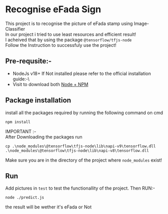 # Recognise eFada Sign
This project is to recognise the picture of eFada stamp using Image-Classifier\
In our project i tried to use least resources and efficient result!\
I acheived that by using the package `@tensorflow/tfjs-node` \
Follow the Instruction to successfuly use the project!
## Pre-requsite:-
- NodeJs v18+
If Not installed please refer to the official installation guide:-\
- Visit to download both [Node + NPM](https://nodejs.org/en/download/package-manager)

## Package installation
install all the packages required by running the following command on cmd
```
npm install
```
IMPORTANT :-\
After Downloading the packages run
```
cp .\node_modules\@tensorflow\tfjs-node\lib\napi-v9\tensorflow.dll .\node_modules\@tensorflow\tfjs-node\lib\napi-v8\tensorflow.dll
```
Make sure you are in the directory of the project where `node_modules` exist!
## Run
Add pictures in `test` to test the functionallity of the project. Then RUN:-
```
node ./predict.js
```
the result will be wether it's eFada or Not
